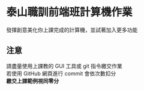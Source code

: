 # 泰山職訓前端班計算機作業
發揮創意美化你上課完成的計算機，並試著加入更多功能  

## 注意
請盡量使用上課教的 GUI 工具或 git 指令繳交作業  
若使用 GitHub 網頁進行 commit 會依次數扣分  
**繳交上課範例視同零分**
